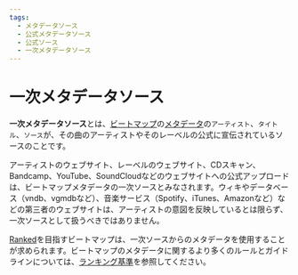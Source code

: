```yaml
---
tags:
  - メタデータソース
  - 公式メタデータソース
  - 公式ソース
  - 一次メタデータソース
---
```


# 一次メタデータソース

**一次メタデータソース**とは、[ビートマップ](/wiki/Beatmap)の[メタデータ](/wiki/Client/Beatmap_editor/Song_Setup#song-and-map-metadata)の`アーティスト`、`タイトル`、`ソース`が、その曲のアーティストやそのレーベルの公式に宣伝されているソースのことです。

アーティストのウェブサイト、レーベルのウェブサイト、CDスキャン、Bandcamp、YouTube、SoundCloudなどのウェブサイトへの公式アップロードは、ビートマップメタデータの一次ソースとみなされます。ウィキやデータベース（vndb、vgmdbなど）、音楽サービス（Spotify、iTunes、Amazonなど）などの第三者のウェブサイトは、アーティストの意図を反映しているとは限らず、一次ソースとして扱うべきではありません。

[Ranked](/wiki/Beatmap/Category#ranked)を目指すビートマップは、一次ソースからのメタデータを使用することが求められます。ビートマップのメタデータに関するより多くのルールとガイドラインについては、[ランキング基準](/wiki/Ranking_Criteria#metadata)を参照してください。
